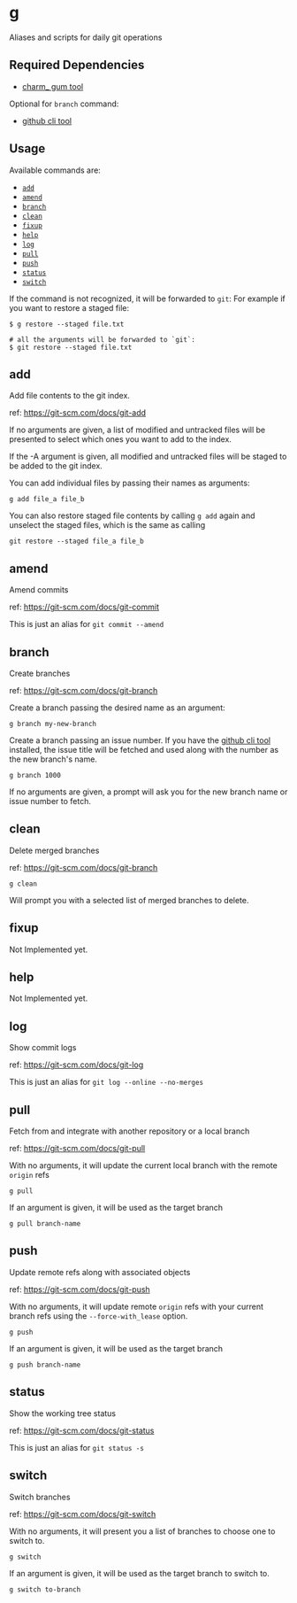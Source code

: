 # g
Aliases and scripts for daily git operations

## Required Dependencies

 * [charm_ gum tool](https://github.com/charmbracelet/gum)

 Optional for `branch` command:
 * [github cli tool](https://cli.github.com/)

## Usage

Available commands are:
 * [`add`](#add)
 * [`amend`](#amend)
 * [`branch`](#branch)
 * [`clean`](#clean)
 * [`fixup`](#fixup)
 * [`help`](#help)
 * [`log`](#log)
 * [`pull`](#pull)
 * [`push`](#push)
 * [`status`](#status)
 * [`switch`](#switch)

If the command is not recognized, it will be forwarded to `git`:
For example if you want to restore a staged file:
```
$ g restore --staged file.txt

# all the arguments will be forwarded to `git`:
$ git restore --staged file.txt
```

add
---
Add file contents to the git index.

ref: https://git-scm.com/docs/git-add

If no arguments are given, a list of modified and untracked files will be presented to select which ones you want to add to the index. 

If the -A argument is given, all modified and untracked files will be staged to be added to the git index.

You can add individual files by passing their names as arguments: 
```
g add file_a file_b
```

You can also restore staged file contents by calling `g add` again and unselect the staged files, which is the same as calling 
```
git restore --staged file_a file_b
```

amend
-----
Amend commits

ref: https://git-scm.com/docs/git-commit

This is just an alias for `git commit --amend`

branch
------
Create branches 

ref: https://git-scm.com/docs/git-branch

Create a branch passing the desired name as an argument:
```
g branch my-new-branch
```

Create a branch passing an issue number.  If you have the [github cli tool](https://cli.github.com/) installed, the issue title will be fetched and used along with the number as the new branch's name. 
```
g branch 1000
```

If no arguments are given, a prompt will ask you for the new branch name or issue number to fetch.

clean
-----
Delete merged branches

ref: https://git-scm.com/docs/git-branch

```
g clean
```
Will prompt you with a selected list of merged branches to delete.

fixup
-----
Not Implemented yet.

help
----
Not Implemented yet.

log
---
Show commit logs

ref: https://git-scm.com/docs/git-log

This is just an alias for `git log --online --no-merges`

pull
----
Fetch from and integrate with another repository or a local branch

ref: https://git-scm.com/docs/git-pull

With no arguments, it will update the current local branch with the remote `origin` refs 
```
g pull
```

If an argument is given, it will be used as the target branch
```
g pull branch-name
```

push
----
Update remote refs along with associated objects

ref: https://git-scm.com/docs/git-push

With no arguments, it will update remote `origin` refs with your current branch refs using the `--force-with_lease` option.
```
g push
```

If an argument is given, it will be used as the target branch
```
g push branch-name
```

status
------
Show the working tree status

ref: https://git-scm.com/docs/git-status

This is just an alias for `git status -s`

switch
------
Switch branches

ref: https://git-scm.com/docs/git-switch

With no arguments, it will present you a list of branches to choose one to switch to.
```
g switch
```

If an argument is given, it will be used as the target branch to switch to.
```
g switch to-branch
```
